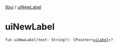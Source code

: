 [libui](index.md) / [uiNewLabel](./ui-new-label.md)

# uiNewLabel

`fun uiNewLabel(text: String?): CPointer<`[`uiLabel`](ui-label.md)`>?`